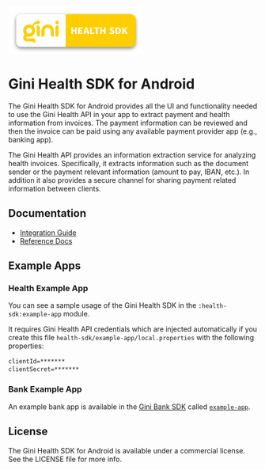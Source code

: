 ![Gini Health SDK for Android](./logo.png)

Gini Health SDK for Android
===========================

The Gini Health SDK for Android provides all the UI and functionality needed to use the Gini Health API in your app to
extract payment and health information from invoices. The payment information can be reviewed and then the invoice can
be paid using any available payment provider app (e.g., banking app).

The Gini Health API provides an information extraction service for analyzing health invoices. Specifically, it extracts
information such as the document sender or the payment relevant information (amount to pay, IBAN, etc.). In addition it
also provides a secure channel for sharing payment related information between clients. 

Documentation
-------------

* [Integration Guide](https://developer.gini.net/gini-mobile-android/health-sdk/sdk/html/)
* [Reference Docs](https://developer.gini.net/gini-mobile-android/health-sdk/sdk/dokka/index.html)

Example Apps
------------

### Health Example App

You can see a sample usage of the Gini Health SDK in the `:health-sdk:example-app` module. 

It requires Gini Health API credentials which are injected automatically if you create this file `health-sdk/example-app/local.properties` with the following properties:
```
clientId=*******
clientSecret=*******
```

### Bank Example App

An example bank app is available in the [Gini Bank SDK](https://github.com/gini/gini-mobile-android/tree/main/bank-sdk) called
[`example-app`](https://github.com/gini/gini-mobile-android/tree/main/bank-sdk/example-app).

License
-------

The Gini Health SDK for Android is available under a commercial license.
See the LICENSE file for more info.

